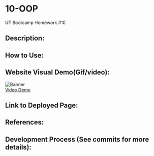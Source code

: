 # 10-OOP
UT Bootcamp Homework #10

## Description:


## How to Use:


## Website Visual Demo(Gif/video):
![Banner](./demos/) <br />
<a href="">Video Demo</a>

## Link to Deployed Page:


## References:


## Development Process (See commits for more details):